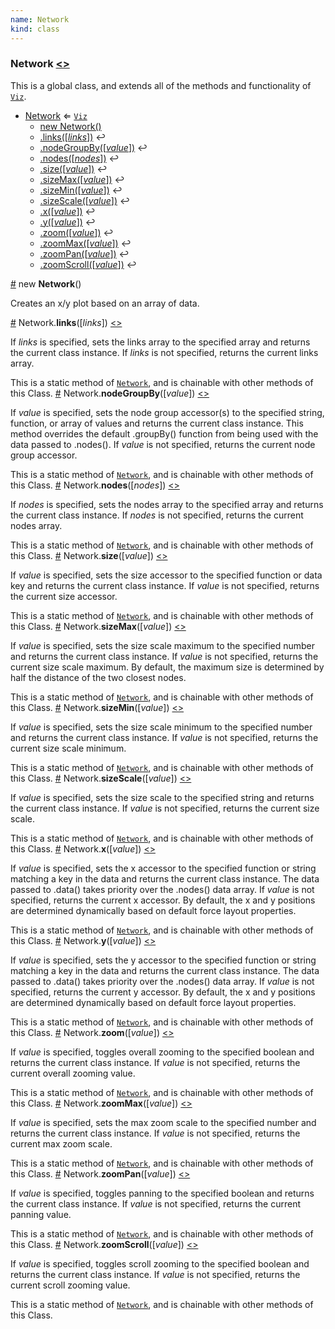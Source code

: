 ```yaml
---
name: Network
kind: class
---
```


<a name="Network"></a>

### **Network** [<>](https://github.com/d3plus/d3plus-network/blob/master/src/Network.js#L18)


This is a global class, and extends all of the methods and functionality of [<code>Viz</code>](#Viz).

* [Network](#Network) ⇐ [<code>Viz</code>](#Viz)
    * [new Network()](#new_Network_new)
    * [.links([*links*])](#Network.links) ↩︎
    * [.nodeGroupBy([*value*])](#Network.nodeGroupBy) ↩︎
    * [.nodes([*nodes*])](#Network.nodes) ↩︎
    * [.size([*value*])](#Network.size) ↩︎
    * [.sizeMax([*value*])](#Network.sizeMax) ↩︎
    * [.sizeMin([*value*])](#Network.sizeMin) ↩︎
    * [.sizeScale([*value*])](#Network.sizeScale) ↩︎
    * [.x([*value*])](#Network.x) ↩︎
    * [.y([*value*])](#Network.y) ↩︎
    * [.zoom([*value*])](#Network.zoom) ↩︎
    * [.zoomMax([*value*])](#Network.zoomMax) ↩︎
    * [.zoomPan([*value*])](#Network.zoomPan) ↩︎
    * [.zoomScroll([*value*])](#Network.zoomScroll) ↩︎

<a name="new_Network_new" href="#new_Network_new">#</a> new **Network**()

Creates an x/y plot based on an array of data.



<a name="Network.links" href="#Network.links">#</a> Network.**links**([*links*]) [<>](https://github.com/d3plus/d3plus-network/blob/master/src/Network.js#L533)

If *links* is specified, sets the links array to the specified array and returns the current class instance. If *links* is not specified, returns the current links array.


This is a static method of [<code>Network</code>](#Network), and is chainable with other methods of this Class.
<a name="Network.nodeGroupBy" href="#Network.nodeGroupBy">#</a> Network.**nodeGroupBy**([*value*]) [<>](https://github.com/d3plus/d3plus-network/blob/master/src/Network.js#L543)

If *value* is specified, sets the node group accessor(s) to the specified string, function, or array of values and returns the current class instance. This method overrides the default .groupBy() function from being used with the data passed to .nodes(). If *value* is not specified, returns the current node group accessor.


This is a static method of [<code>Network</code>](#Network), and is chainable with other methods of this Class.
<a name="Network.nodes" href="#Network.nodes">#</a> Network.**nodes**([*nodes*]) [<>](https://github.com/d3plus/d3plus-network/blob/master/src/Network.js#L566)

If *nodes* is specified, sets the nodes array to the specified array and returns the current class instance. If *nodes* is not specified, returns the current nodes array.


This is a static method of [<code>Network</code>](#Network), and is chainable with other methods of this Class.
<a name="Network.size" href="#Network.size">#</a> Network.**size**([*value*]) [<>](https://github.com/d3plus/d3plus-network/blob/master/src/Network.js#L576)

If *value* is specified, sets the size accessor to the specified function or data key and returns the current class instance. If *value* is not specified, returns the current size accessor.


This is a static method of [<code>Network</code>](#Network), and is chainable with other methods of this Class.
<a name="Network.sizeMax" href="#Network.sizeMax">#</a> Network.**sizeMax**([*value*]) [<>](https://github.com/d3plus/d3plus-network/blob/master/src/Network.js#L588)

If *value* is specified, sets the size scale maximum to the specified number and returns the current class instance. If *value* is not specified, returns the current size scale maximum. By default, the maximum size is determined by half the distance of the two closest nodes.


This is a static method of [<code>Network</code>](#Network), and is chainable with other methods of this Class.
<a name="Network.sizeMin" href="#Network.sizeMin">#</a> Network.**sizeMin**([*value*]) [<>](https://github.com/d3plus/d3plus-network/blob/master/src/Network.js#L598)

If *value* is specified, sets the size scale minimum to the specified number and returns the current class instance. If *value* is not specified, returns the current size scale minimum.


This is a static method of [<code>Network</code>](#Network), and is chainable with other methods of this Class.
<a name="Network.sizeScale" href="#Network.sizeScale">#</a> Network.**sizeScale**([*value*]) [<>](https://github.com/d3plus/d3plus-network/blob/master/src/Network.js#L608)

If *value* is specified, sets the size scale to the specified string and returns the current class instance. If *value* is not specified, returns the current size scale.


This is a static method of [<code>Network</code>](#Network), and is chainable with other methods of this Class.
<a name="Network.x" href="#Network.x">#</a> Network.**x**([*value*]) [<>](https://github.com/d3plus/d3plus-network/blob/master/src/Network.js#L618)

If *value* is specified, sets the x accessor to the specified function or string matching a key in the data and returns the current class instance. The data passed to .data() takes priority over the .nodes() data array. If *value* is not specified, returns the current x accessor. By default, the x and y positions are determined dynamically based on default force layout properties.


This is a static method of [<code>Network</code>](#Network), and is chainable with other methods of this Class.
<a name="Network.y" href="#Network.y">#</a> Network.**y**([*value*]) [<>](https://github.com/d3plus/d3plus-network/blob/master/src/Network.js#L636)

If *value* is specified, sets the y accessor to the specified function or string matching a key in the data and returns the current class instance. The data passed to .data() takes priority over the .nodes() data array. If *value* is not specified, returns the current y accessor. By default, the x and y positions are determined dynamically based on default force layout properties.


This is a static method of [<code>Network</code>](#Network), and is chainable with other methods of this Class.
<a name="Network.zoom" href="#Network.zoom">#</a> Network.**zoom**([*value*]) [<>](https://github.com/d3plus/d3plus-network/blob/master/src/Network.js#L654)

If *value* is specified, toggles overall zooming to the specified boolean and returns the current class instance. If *value* is not specified, returns the current overall zooming value.


This is a static method of [<code>Network</code>](#Network), and is chainable with other methods of this Class.
<a name="Network.zoomMax" href="#Network.zoomMax">#</a> Network.**zoomMax**([*value*]) [<>](https://github.com/d3plus/d3plus-network/blob/master/src/Network.js#L664)

If *value* is specified, sets the max zoom scale to the specified number and returns the current class instance. If *value* is not specified, returns the current max zoom scale.


This is a static method of [<code>Network</code>](#Network), and is chainable with other methods of this Class.
<a name="Network.zoomPan" href="#Network.zoomPan">#</a> Network.**zoomPan**([*value*]) [<>](https://github.com/d3plus/d3plus-network/blob/master/src/Network.js#L674)

If *value* is specified, toggles panning to the specified boolean and returns the current class instance. If *value* is not specified, returns the current panning value.


This is a static method of [<code>Network</code>](#Network), and is chainable with other methods of this Class.
<a name="Network.zoomScroll" href="#Network.zoomScroll">#</a> Network.**zoomScroll**([*value*]) [<>](https://github.com/d3plus/d3plus-network/blob/master/src/Network.js#L684)

If *value* is specified, toggles scroll zooming to the specified boolean and returns the current class instance. If *value* is not specified, returns the current scroll zooming value.


This is a static method of [<code>Network</code>](#Network), and is chainable with other methods of this Class.
